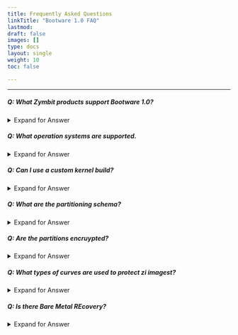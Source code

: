 ```yaml
---
title: Frequently Asked Questions
linkTitle: "Bootware 1.0 FAQ"
lastmod:
draft: false
images: []
type: docs
layout: single
weight: 10
toc: false

---
```


-----
##### Q: What Zymbit products support Bootware 1.0?

<details>

<summary>Expand for Answer</summary>

<br>

A: Bootware 1.0 exclusively run on the Secure Compute Module based products, such as the Secure Edge Node.

-----

</details>

##### Q: What operation systems are supported.

<details>

<summary>Expand for Answer</summary>

<br>

A: Bootware 1.0 supports the standard SCM OS options:
- Bullseye 64-bit
- Ubuntu 22.04 (jammy) 64-bit

-----

</details>

##### Q: Can I use a custom kernel build?

<details>

<summary>Expand for Answer</summary>

<br>

A: Yes, if it is based off of one of the supported OS images - Bullseye or Ubuntu 22.04. You will need to supply your kernel and the corresponding modules from your build.

-----

</details>

##### Q: What are the partitioning schema?

<details>

<summary>Expand for Answer</summary>

<br>

A: Bootware 1.0 primarily consists of three partitioning schemes:
- Boot 512MB, RootA: Approximately 50%, RootB: Approximately 50%, Data partition 512MB
- Boot 512MB, RootA: Approximately 100%, Data partition 512MB
- Boot 512MB, RootA: Approximately 50%, Data partition 512MB

-----

</details>

##### Q: Are the partitions encruypted?

<details>

<summary>Expand for Answer</summary>

<br>

A: Yes, the Root partitions are encrypted with LUKS encryption, protected by separate keys, i.e. RootA can only be unlocked with its key; the same key cannot unlock RootB. The Boot and Data partitions are not encrypted.

-----

</details>

##### Q: What types of curves are used to protect zi imagest?

<details>

<summary>Expand for Answer</summary>

<br>

A: The sign/verify process relies on ECDSA-based curves, in particular secp256k1. Public/Private key pairs can be generated in either software or Zymbit HSM hardware.

-----

</details>

##### Q: Is there Bare Metal REcovery?

<details>

<summary>Expand for Answer</summary>

<br>

A: Bare metal recovery is not currently available.

-----

</details>



